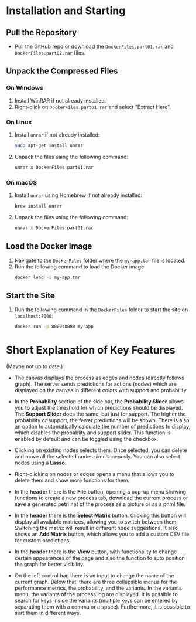 # Installation and Starting

## Pull the Repository

- Pull the GitHub repo or download the `DockerFiles.part01.rar` and `DockerFiles.part02.rar` files.

## Unpack the Compressed Files

### On Windows

1. Install WinRAR if not already installed.
2. Right-click on `DockerFiles.part01.rar` and select "Extract Here".

### On Linux

1. Install `unrar` if not already installed:
    ```sh
    sudo apt-get install unrar
    ```
2. Unpack the files using the following command:
    ```sh
    unrar x DockerFiles.part01.rar
    ```

### On macOS

1. Install `unrar` using Homebrew if not already installed:
    ```sh
    brew install unrar
    ```
2. Unpack the files using the following command:
    ```sh
    unrar x DockerFiles.part01.rar
    ```

## Load the Docker Image

1. Navigate to the `DockerFiles` folder where the `my-app.tar` file is located.
2. Run the following command to load the Docker image:
    ```sh
    docker load -i my-app.tar
    ```

## Start the Site

1. Run the following command in the `DockerFiles` folder to start the site on `localhost:8000`:
    ```sh
    docker run -p 8000:8000 my-app
    ```

# Short Explanation of Key Features

(Maybe not up to date.)

- The canvas displays the process as edges and nodes (directly follows graph). The server sends predictions for actions (nodes) which are displayed on the canvas in different colors with support and probability.

- In the **Probability** section of the side bar, the **Probability Slider** allows you to adjust the threshold for which predictions should be displayed. The **Support Slider** does the same, but just for support. The higher the probability or support, the fewer predictions will be shown. There is also an option to automatically calculate the number of predictions to display, which disables the probablity and support slider. This function is enabled by default and can be toggled using the checkbox.


- Clicking on existing nodes selects them. Once selected, you can delete and move all the selected nodes simultaneously. You can also select nodes using a **Lasso**.

- Right-clicking on nodes or edges opens a menu that allows you to delete them and show more functions for them.

- In the **header** there is the **File** button, opening a pop-up menu showing functions to create a new process tab, download the current process or save a generated petri net of the process as a picture or as a pnml file.

- In the **header** there is the **Select Matrix** button. Clicking this button will display all available matrices, allowing you to switch between them. Switching the matrix will result in different node suggestions. It also shows an **Add Matrix** button, which allows you to add a custom CSV file for custom predictions.

- In the **header** there is the **View** button, with functionality to change certain appearances of the page and also the function to auto position the graph for better visibility.

- On the left control bar, there is an input to change the name of the current graph. Below that, there are three collapsible menus for the performance metrics, the probability, and the variants. In the variants menu, the variants of the process log are displayed. It is possible to search for keys inside the variants (multiple keys can be entered by separating them with a comma or a space). Furthermore, it is possible to sort them in different ways.

